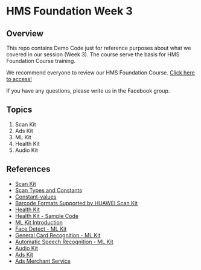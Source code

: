﻿# HMS Foundation Week 3


## Overview

This repo contains Demo Code just for reference purposes about what we covered in our session (Week 3). The course serve the basis for HMS Foundation Course training.

We recommend everyone to review our HMS Foundation Course. [Click here to access!](https://developer.huawei.com/consumer/en/training/detail/101620715873000160)

If you have any questions, please write us in the Facebook group.

## Topics

1. Scan Kit
2. Ads Kit
3. ML Kit
4. Health Kit
5. Audio Kit


## References

- [Scan Kit](https://developer.huawei.com/consumer/en/doc/development/HMSCore-Guides/service-introduction-0000001050041994)
- [Scan Types and Constants](https://developer.huawei.com/consumer/en/doc/development/HMS-Plugin-References-V1/hmsscan-0000001057776593-V1)
- [Constant-values](https://developer.huawei.com/consumer/en/doc/development/HMSCore-References/constant-values-0000001050817323)
- [Barcode Formats Supported by HUAWEI Scan Kit](https://developer.huawei.com/consumer/en/doc/development/HMS-Plugin-Guides-V1/barcode-formats-supported-0000001057922206-V1)
- [Health Kit](https://developer.huawei.com/consumer/en/doc/development/HMSCore-Guides/health-introduce-0000001053684429)
- [Health Kit - Sample Code](https://developer.huawei.com/consumer/en/doc/development/HMSCore-Examples/healthbasic-examplecode-0000001073728936)
- [ML Kit Introduction](https://developer.huawei.com/consumer/en/doc/development/hiai-Guides/service-introduction-0000001050040017)
- [Face Detect - ML Kit](https://developer.huawei.com/consumer/en/doc/development/hiai-Guides/face-detection-0000001050038170)
- [General Card Recognition - ML Kit](https://developer.huawei.com/consumer/en/doc/development/hiai-Guides/general-card-recognition-0000001050040073)
- [Automatic Speech Recognition - ML Kit](https://developer.huawei.com/consumer/en/doc/development/hiai-Guides/ml-asr-0000001050066212)
- [Audio Kit](https://developer.huawei.com/consumer/en/doc/development/Media-Guides/introduction-0000001050749665)
- [Ads Kit](https://developer.huawei.com/consumer/en/doc/development/HMSCore-Guides/publisher-service-introduction-0000001070671805)
- [Ads Merchant Service](https://developer.huawei.com/consumer/en/doc/start/merchant-service-0000001053025967)
